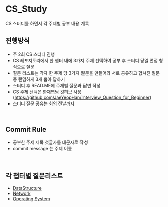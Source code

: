 # CS_Study
CS 스터디를 하면서 각 주제별 공부 내용 기록

## 진행방식
- 주 2회 CS 스터디 진행
- CS 레포지토리에서 한 챕터 내에 3가지 주제 선택하여 공부 후 스터디 당일 면접 형식으로 질문
- 질문 리스트는 각자 한 주제 당 3가지 질문을 만들어와 서로 공유하고 합쳐진 질문 중 랜덤하게 3개 뽑아 답하기
- 스터디 후 READ.ME에 주제별 질문과 답변 작성
- CS 주제 선택은 한재엽님 깃허브 사용 (https://github.com/JaeYeopHan/Interview_Question_for_Beginner)
- 스터디 질문 공유는 회의 전날까지

<br>

## Commit Rule
- 공부한 주제 제목 첫글자를 대문자로 작성
- commit message 는 주제 이름 

<br>

## 각 챕터별 질문리스트
- [DataStructure](https://github.com/CatchAlgorithm/CS_Study/blob/main/DataStructure.md)
- [Network](https://github.com/CatchAlgorithm/CS_Study/blob/main/Network.md)
- [Operating System](https://github.com/CatchAlgorithm/CS_Study/blob/main/OS.md)

<br>
<br>
  
